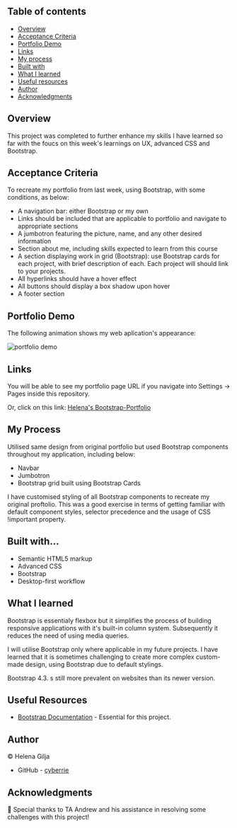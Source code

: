 ## Table of contents

- [Overview](#overview)
- [Acceptance Criteria](#acceptance-criteria)
- [Portfolio Demo](#portfolio-demo)
- [Links](#links)
- [My process](#my-process)
- [Built with](#built-with)
- [What I learned](#what-i-learned)
- [Useful resources](#useful-resources)
- [Author](#author)
- [Acknowledgments](#acknowledgments)

## Overview

This project was completed to further enhance my skills I have learned so far with the foucs on this week's learnings on UX, advanced CSS and Bootstrap.

## Acceptance Criteria

To recreate my portfolio from last week, using Bootstrap, with some conditions, as below:

- A navigation bar: either Bootstrap or my own
- Links should be included that are applicable to portfolio and navigate to appropriate sections
- A jumbotron featuring the picture, name, and any other desired information
- Section about me, including skills expected to learn from this course
- A section displaying work in grid (Bootstrap): use Bootstrap cards for each project, with brief description of each. Each project will should link to your projects.
- All hyperlinks should have a hover effect
- All buttons should display a box shadow upon hover
- A footer section

## Portfolio Demo

The following animation shows my web aplication's appearance:

![portfolio demo](./images/bootstrap-portfolio-demo.gif)

## Links

You will be able to see my portfolio page URL if you navigate into Settings → Pages inside this repository.

Or, click on this link: [Helena's Bootstrap-Portfolio](https://cyberrie.github.io/Bootstrap-Portfolio/)

## My Process

Utilised same design from original portfolio but used Bootstrap components throughout my application, including below:

- Navbar
- Jumbotron
- Bootstrap grid built using Bootstrap Cards

I have customised styling of all Bootstrap components to recreate my original proftolio. This was a good exercise in terms of getting familiar with default component styles, selector precedence and the usage of CSS !important property.

## Built with...

- Semantic HTML5 markup
- Advanced CSS
- Bootstrap
- Desktop-first workflow

## What I learned

Bootstrap is essentialy flexbox but it simplifies the process of building responsive applications with it's built-in column system. Subsequently it reduces the need of using media queries.

I will utilise Bootstrap only where applicable in my future projects. I have learned that it is sometimes challenging to create more complex custom-made design, using Bootstrap due to default stylings.

Bootstrap 4.3. s still more prevalent on websites than its newer version.

## Useful Resources

- [Bootstrap Documentation](https://getbootstrap.com/docs/4.3/getting-started/introduction/) - Essential for this project.

## Author

©️ Helena Gilja

- GitHub - [cyberrie](https://github.com/cyberrie)

## Acknowledgments

🌟 Special thanks to TA Andrew and his assistance in resolving some challenges with this project!
